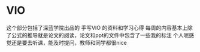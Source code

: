 # VIO
这个部分包括了深蓝学院出品的 手写VIO 的资料和学习心得 
每周的内容基本上除了公式的推导就是论文的阅读，论文和ppt的文件中包含了一些我的标注
个人呢感觉还是要去听课，能及时提问，教师和同学都很nice
